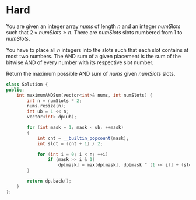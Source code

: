 # Hard

You are given an integer array $nums$ of length $n$ and an integer $numSlots$ such that $2 \times numSlots \geq n$. There are $numSlots$ slots numbered from $1$ to $numSlots$.

You have to place all $n$ integers into the slots such that each slot contains at most two numbers. The AND sum of a given placement is the sum of the bitwise AND of every number with its respective slot number.

Return the maximum possible AND sum of $nums$ given $numSlots$ slots.

```cpp
class Solution {
public:
    int maximumANDSum(vector<int>& nums, int numSlots) {
        int n = numSlots * 2;
        nums.resize(n);
        int ub = 1 << n;
        vector<int> dp(ub);

        for (int mask = 1; mask < ub; ++mask)
        {
            int cnt = __builtin_popcount(mask);
            int slot = (cnt + 1) / 2;

            for (int i = 0; i < n; ++i)
                if (mask >> i & 1)
                    dp[mask] = max(dp[mask], dp[mask ^ (1 << i)] + (slot & nums[i]));
        }

        return dp.back();
    }
};
```

